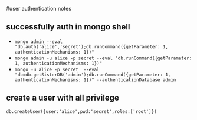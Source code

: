 #user authentication notes


## successfully auth in mongo shell

* ``mongo admin --eval "db.auth('alice','secret');db.runCommand({getParameter: 1, authenticationMechanisms: 1})" ``
* ``mongo admin -u alice -p secret --eval "db.runCommand({getParameter: 1, authenticationMechanisms: 1})"``
* ``mongo -u alice -p secret  --eval "db=db.getSisterDB('admin');db.runCommand({getParameter: 1, authenticationMechanisms: 1})" --authenticationDatabase admin``






## create a user with all privilege

``db.createUser({user:'alice',pwd:'secret',roles:['root']})``

